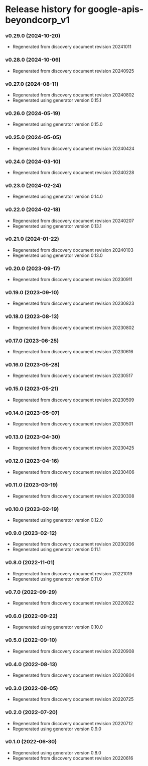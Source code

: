 # Release history for google-apis-beyondcorp_v1

### v0.29.0 (2024-10-20)

* Regenerated from discovery document revision 20241011

### v0.28.0 (2024-10-06)

* Regenerated from discovery document revision 20240925

### v0.27.0 (2024-08-11)

* Regenerated from discovery document revision 20240802
* Regenerated using generator version 0.15.1

### v0.26.0 (2024-05-19)

* Regenerated using generator version 0.15.0

### v0.25.0 (2024-05-05)

* Regenerated from discovery document revision 20240424

### v0.24.0 (2024-03-10)

* Regenerated from discovery document revision 20240228

### v0.23.0 (2024-02-24)

* Regenerated using generator version 0.14.0

### v0.22.0 (2024-02-18)

* Regenerated from discovery document revision 20240207
* Regenerated using generator version 0.13.1

### v0.21.0 (2024-01-22)

* Regenerated from discovery document revision 20240103
* Regenerated using generator version 0.13.0

### v0.20.0 (2023-09-17)

* Regenerated from discovery document revision 20230911

### v0.19.0 (2023-09-10)

* Regenerated from discovery document revision 20230823

### v0.18.0 (2023-08-13)

* Regenerated from discovery document revision 20230802

### v0.17.0 (2023-06-25)

* Regenerated from discovery document revision 20230616

### v0.16.0 (2023-05-28)

* Regenerated from discovery document revision 20230517

### v0.15.0 (2023-05-21)

* Regenerated from discovery document revision 20230509

### v0.14.0 (2023-05-07)

* Regenerated from discovery document revision 20230501

### v0.13.0 (2023-04-30)

* Regenerated from discovery document revision 20230425

### v0.12.0 (2023-04-16)

* Regenerated from discovery document revision 20230406

### v0.11.0 (2023-03-19)

* Regenerated from discovery document revision 20230308

### v0.10.0 (2023-02-19)

* Regenerated using generator version 0.12.0

### v0.9.0 (2023-02-12)

* Regenerated from discovery document revision 20230206
* Regenerated using generator version 0.11.1

### v0.8.0 (2022-11-01)

* Regenerated from discovery document revision 20221019
* Regenerated using generator version 0.11.0

### v0.7.0 (2022-09-29)

* Regenerated from discovery document revision 20220922

### v0.6.0 (2022-09-22)

* Regenerated using generator version 0.10.0

### v0.5.0 (2022-09-10)

* Regenerated from discovery document revision 20220908

### v0.4.0 (2022-08-13)

* Regenerated from discovery document revision 20220804

### v0.3.0 (2022-08-05)

* Regenerated from discovery document revision 20220725

### v0.2.0 (2022-07-20)

* Regenerated from discovery document revision 20220712
* Regenerated using generator version 0.9.0

### v0.1.0 (2022-06-30)

* Regenerated using generator version 0.8.0
* Regenerated from discovery document revision 20220616


